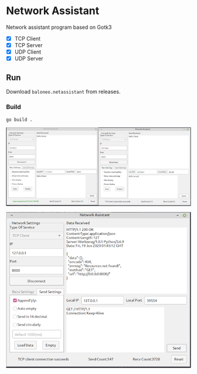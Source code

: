 # Network Assistant

Network assistant program based on Gotk3

- [x] TCP Client
- [x] TCP Server
- [x] UDP Client
- [x] UDP Server

## Run
Download `baloneo.netassistant` from releases.

### Build
```
go build .
```

![APP](./demo.png)

![APP](./demo2.png)
